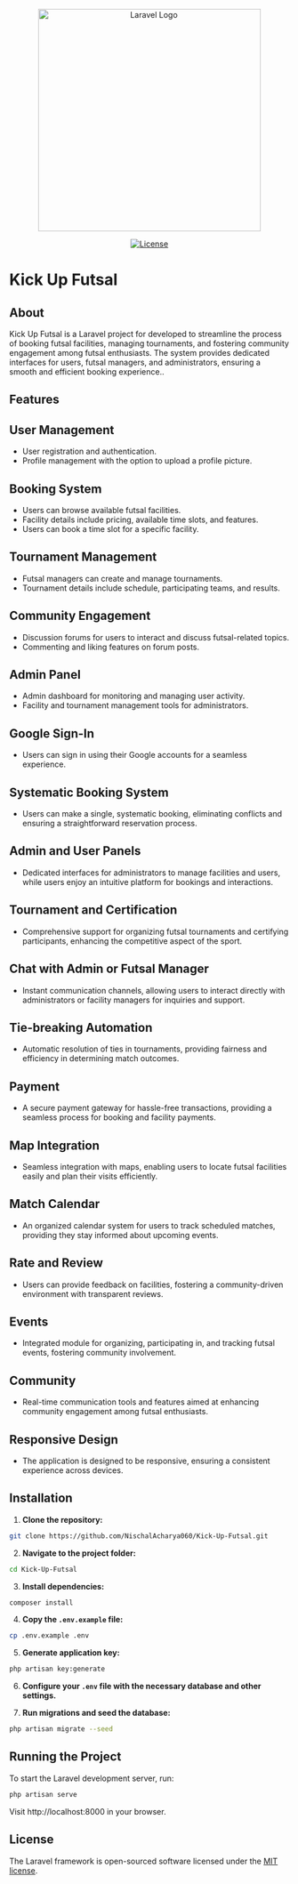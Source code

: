 <p align="center"><a href="https://aacharyanischal.com.np" target="_blank"><img src="https://i.postimg.cc/kM2QrMrm/logo.png" width="400" alt="Laravel Logo"></a></p>
<p align="center">
<a href="https://opensource.org/licenses/MIT"><img src="https://img.shields.io/packagist/l/laravel/framework" alt="License"></a>
</p>

# Kick Up Futsal
## About

Kick Up Futsal is a Laravel project for developed to streamline the process of booking futsal facilities, managing tournaments, and fostering community engagement among futsal enthusiasts. The system provides dedicated interfaces for users, futsal managers, and administrators, ensuring a smooth and efficient booking experience..

## Features

## User Management

- User registration and authentication.
- Profile management with the option to upload a profile picture.

## Booking System

- Users can browse available futsal facilities.
- Facility details include pricing, available time slots, and features.
- Users can book a time slot for a specific facility.

## Tournament Management

- Futsal managers can create and manage tournaments.
- Tournament details include schedule, participating teams, and results.

## Community Engagement

- Discussion forums for users to interact and discuss futsal-related topics.
- Commenting and liking features on forum posts.

## Admin Panel

- Admin dashboard for monitoring and managing user activity.
- Facility and tournament management tools for administrators.

## Google Sign-In

- Users can sign in using their Google accounts for a seamless experience.

## Systematic Booking System

- Users can make a single, systematic booking, eliminating conflicts and ensuring a straightforward reservation process.

## Admin and User Panels

- Dedicated interfaces for administrators to manage facilities and users, while users enjoy an intuitive platform for bookings and interactions.

## Tournament and Certification

- Comprehensive support for organizing futsal tournaments and certifying participants, enhancing the competitive aspect of the sport.

## Chat with Admin or Futsal Manager

- Instant communication channels, allowing users to interact directly with administrators or facility managers for inquiries and support.

## Tie-breaking Automation

- Automatic resolution of ties in tournaments, providing fairness and efficiency in determining match outcomes.

## Payment

- A secure payment gateway for hassle-free transactions, providing a seamless process for booking and facility payments.

## Map Integration

- Seamless integration with maps, enabling users to locate futsal facilities easily and plan their visits efficiently.

## Match Calendar

- An organized calendar system for users to track scheduled matches, providing they stay informed about upcoming events.

## Rate and Review

- Users can provide feedback on facilities, fostering a community-driven environment with transparent reviews.

## Events

- Integrated module for organizing, participating in, and tracking futsal events, fostering community involvement.

## Community

- Real-time communication tools and features aimed at enhancing community engagement among futsal enthusiasts.

## Responsive Design

- The application is designed to be responsive, ensuring a consistent experience across devices.




## Installation

1. **Clone the repository:**

```bash
git clone https://github.com/NischalAcharya060/Kick-Up-Futsal.git
```

2. **Navigate to the project folder:**

```bash
cd Kick-Up-Futsal
```

3. **Install dependencies:**

```bash
composer install
```

4. **Copy the `.env.example` file:**

```bash
cp .env.example .env
```

5. **Generate application key:**

```bash
php artisan key:generate
```

6. **Configure your `.env` file with the necessary database and other settings.**

7. **Run migrations and seed the database:**

```bash
php artisan migrate --seed
```

## Running the Project

To start the Laravel development server, run:

```bash
php artisan serve
```
Visit http://localhost:8000 in your browser.

## License

The Laravel framework is open-sourced software licensed under the [MIT license](https://opensource.org/licenses/MIT).
